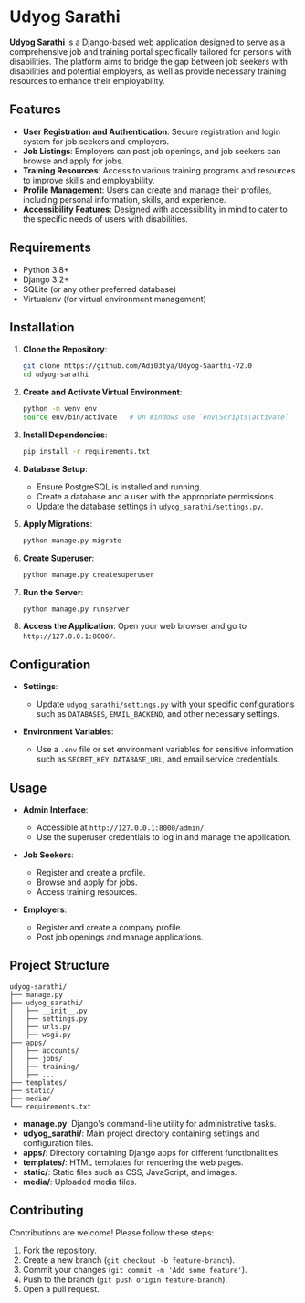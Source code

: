 # Udyog Sarathi

**Udyog Sarathi** is a Django-based web application designed to serve as a comprehensive job and training portal specifically tailored for persons with disabilities. The platform aims to bridge the gap between job seekers with disabilities and potential employers, as well as provide necessary training resources to enhance their employability.



## Features

- **User Registration and Authentication**: Secure registration and login system for job seekers and employers.
- **Job Listings**: Employers can post job openings, and job seekers can browse and apply for jobs.
- **Training Resources**: Access to various training programs and resources to improve skills and employability.
- **Profile Management**: Users can create and manage their profiles, including personal information, skills, and experience.
- **Accessibility Features**: Designed with accessibility in mind to cater to the specific needs of users with disabilities.


## Requirements

- Python 3.8+
- Django 3.2+
- SQLite (or any other preferred database)
- Virtualenv (for virtual environment management)

## Installation

1. **Clone the Repository**:
   ```bash
   git clone https://github.com/Adi03tya/Udyog-Saarthi-V2.0
   cd udyog-sarathi
   ```

2. **Create and Activate Virtual Environment**:
   ```bash
   python -m venv env
   source env/bin/activate   # On Windows use `env\Scripts\activate`
   ```

3. **Install Dependencies**:
   ```bash
   pip install -r requirements.txt
   ```

4. **Database Setup**:
   - Ensure PostgreSQL is installed and running.
   - Create a database and a user with the appropriate permissions.
   - Update the database settings in `udyog_sarathi/settings.py`.

5. **Apply Migrations**:
   ```bash
   python manage.py migrate
   ```

6. **Create Superuser**:
   ```bash
   python manage.py createsuperuser
   ```

7. **Run the Server**:
   ```bash
   python manage.py runserver
   ```

8. **Access the Application**:
   Open your web browser and go to `http://127.0.0.1:8000/`.

## Configuration

- **Settings**:
  - Update `udyog_sarathi/settings.py` with your specific configurations such as `DATABASES`, `EMAIL_BACKEND`, and other necessary settings.
  
- **Environment Variables**:
  - Use a `.env` file or set environment variables for sensitive information such as `SECRET_KEY`, `DATABASE_URL`, and email service credentials.

## Usage

- **Admin Interface**:
  - Accessible at `http://127.0.0.1:8000/admin/`.
  - Use the superuser credentials to log in and manage the application.

- **Job Seekers**:
  - Register and create a profile.
  - Browse and apply for jobs.
  - Access training resources.

- **Employers**:
  - Register and create a company profile.
  - Post job openings and manage applications.

## Project Structure

```
udyog-sarathi/
├── manage.py
├── udyog_sarathi/
│   ├── __init__.py
│   ├── settings.py
│   ├── urls.py
│   ├── wsgi.py
├── apps/
│   ├── accounts/
│   ├── jobs/
│   ├── training/
│   ├── ...
├── templates/
├── static/
├── media/
└── requirements.txt
```

- **manage.py**: Django's command-line utility for administrative tasks.
- **udyog_sarathi/**: Main project directory containing settings and configuration files.
- **apps/**: Directory containing Django apps for different functionalities.
- **templates/**: HTML templates for rendering the web pages.
- **static/**: Static files such as CSS, JavaScript, and images.
- **media/**: Uploaded media files.

## Contributing

Contributions are welcome! Please follow these steps:

1. Fork the repository.
2. Create a new branch (`git checkout -b feature-branch`).
3. Commit your changes (`git commit -m 'Add some feature'`).
4. Push to the branch (`git push origin feature-branch`).
5. Open a pull request.

